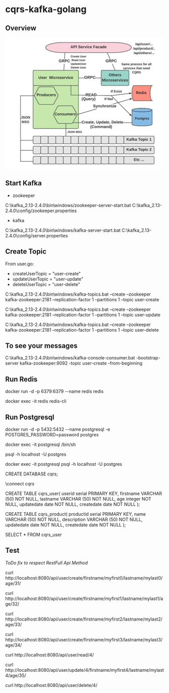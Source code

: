 # cqrs-kafka-golang

## Overview
![CQRS](Cqrs.jpeg)

## Start Kafka
- zookeeper

C:\kafka_2.13-2.4.0\bin\windows/zookeeper-server-start.bat C:\kafka_2.13-2.4.0\config/zookeeper.properties

- kafka

C:\kafka_2.13-2.4.0\bin\windows/kafka-server-start.bat C:\kafka_2.13-2.4.0\config/server.properties

## Create Topic
From user.go:
- createUserTopic   = "user-create"
- updateUserTopic   = "user-update"
- deleteUserTopic   = "user-delete"

C:\kafka_2.13-2.4.0\bin\windows/kafka-topics.bat –create –zookeeper kafka-zookeeper:2181 –replication-factor 1 –partitions 1 –topic user-create

C:\kafka_2.13-2.4.0\bin\windows/kafka-topics.bat –create –zookeeper kafka-zookeeper:2181 –replication-factor 1 –partitions 1 –topic user-update

C:\kafka_2.13-2.4.0\bin\windows/kafka-topics.bat –create –zookeeper kafka-zookeeper:2181 –replication-factor 1 –partitions 1 –topic user-delete

## To see your messages

C:\kafka_2.13-2.4.0\bin\windows/kafka-console-consumer.bat -bootstrap-server kafka-zookeeper:9092 -topic user-create -from-beginning

## Run Redis

docker run -d -p 6379:6379 --name redis redis

docker exec -it redis  redis-cli

## Run Postgresql
docker run -d -p 5432:5432 --name postgresql -e POSTGRES_PASSWORD=password postgres

docker exec -it postgresql /bin/sh

psql -h localhost -U postgres

docker exec -it postgresql psql -h localhost -U postgres

CREATE DATABASE cqrs;

\connect cqrs

CREATE TABLE cqrs_user(
   userid serial PRIMARY KEY,
   firstname VARCHAR (50) NOT NULL,
   lastname VARCHAR (50) NOT NULL,
   age integer NOT NULL,
   updatedate date NOT NULL,
   createdate date NOT NULL
);

CREATE TABLE cqrs_product(
   productid serial PRIMARY KEY,
   name VARCHAR (50) NOT NULL,
   description VARCHAR (50) NOT NULL,
   updatedate date NOT NULL,
   createdate date NOT NULL
);

SELECT * FROM cqrs_user

## Test
*ToDo fix to respect RestFull Api Method*

curl http://localhost:8080/api/user/create/firstname/myfirst0/lastname/mylast0/age/31/

curl http://localhost:8080/api/user/create/firstname/myfirst1/lastname/mylast1/age/32/

curl http://localhost:8080/api/user/create/firstname/myfirst2/lastname/mylast2/age/33/

curl http://localhost:8080/api/user/create/firstname/myfirst3/lastname/mylast3/age/34/

curl http://localhost:8080/api/user/read/4/

curl http://localhost:8080/api/user/update/4/firstname/myfirst4/lastname/mylast4/age/35/

curl http://localhost:8080/api/user/delete/4/